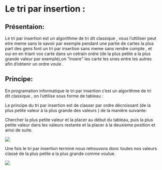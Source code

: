 # Le tri par insertion :

## Présentaion:


Le tri par insertion est un algorithme de tri dit classique , vous l’uttiliser peut etre meme sans le savoir par exemple pendant une partie de cartes la plus part des gens font un tri par insertion sans meme sans rendre compte , et oui en en triant vos carte dans un cetrain ordre (de la plus petite a la plus grande valeur par exemple),on “insere” les carte les unes entre les autres afin d’obtenir un ordre voule .

## Principe:

En programation informatique  le tri par insertion c’est un algorithme de tri dit classique , on l’uttilise sous forme de tableau :



Le principe du tri par insertion est de classer par ordre décroissant (de la plus petite valeur à la plus grande des valeurs ) de la manière suivante:

Chercher la plus petite valeur et la placer au début du tableau, puis la plus petite valeur dans les valeurs restante et la placer à la  deuxieme position et ainsi de suite.


![](tri_insertion4.png)


Une fois le tri par insertion terminé nous retrouvons donc toutes nos valeurs classé de la plus petite a la plus grande comme voulue.


![](courbe_insertion.gif)

